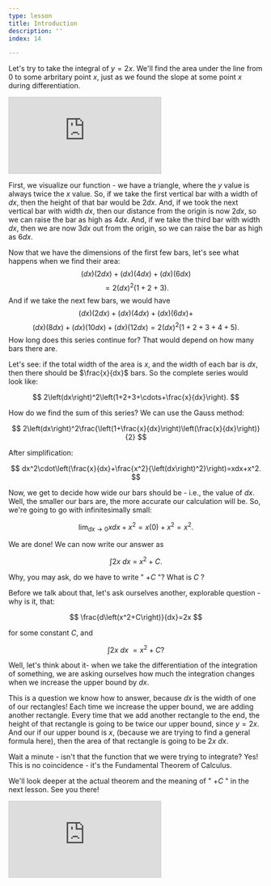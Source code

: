 ```yaml
---
type: lesson
title: Introduction
description: ''
index: 14

---
```

Let's try to take the integral of $y=2x.$ We'll find the area under the line from $0$ to some arbritary point $x,$ just as we found the slope at some point $x$ during differentiation.

<iframe src="https://www.desmos.com/calculator/zje3tcej79?embed" class="graph" style="border: 1px solid #ccc" frameborder=0></iframe>

First, we visualize our function - we have a triangle, where the $y$ value is always twice the $x$ value. So, if we take the first vertical bar with a width of $dx,$ then the height of that bar would be $2dx.$ And, if we took the next vertical bar with width $dx,$ then our distance from the origin is now $2dx,$ so we can raise the bar as high as $4dx.$ And, if we take the third bar with width $dx,$ then we are now $3dx$ out from the origin, so we can raise the bar as high as $6dx.$

Now that we have the dimensions of the first few bars, let's see what happens when we find their area:  
$$ 
\left(dx\right)\left(2dx\right)+\left(dx\right)\left(4dx\right)+\left(dx\right)\left(6dx\right)
$$
$$
=2\left(dx\right)^2\left(1+2+3\right). 
$$ 
And if we take the next few bars, we would have  
$$
\left(dx\right)\left(2dx\right)+\left(dx\right)\left(4dx\right)+\left(dx\right)\left(6dx\right)+
$$
$$
\left(dx\right)\left(8dx\right)+\left(dx\right)\left(10dx\right)+\left(dx\right)\left(12dx\right)=2\left(dx\right)^2\left(1+2+3+4+5\right).
$$
How long does this series continue for? That would depend on how many bars there are.

Let's see: if the total width of the area is $x,$ and the width of each bar is $dx,$ then there should be $\frac{x}{dx}$ bars. So the complete series would look like: 

$$
2\left(dx\right)^2\left(1+2+3+\cdots+\frac{x}{dx}\right).
$$

How do we find the sum of this series? We can use the Gauss method:

$$
2\left(dx\right)^2\frac{\left(1+\frac{x}{dx}\right)\left(\frac{x}{dx}\right)}{2}
$$ 

After simplification:  

$$
dx^2\cdot\left(\frac{x}{dx}+\frac{x^2}{\left(dx\right)^2}\right)=xdx+x^2.
$$ 

Now, we get to decide how wide our bars should be - i.e., the value of $dx.$ Well, the smaller our bars are, the more accurate our calculation will be. So, we're going to go with infinitesimally small: 

$$
\lim_{dx\to0}xdx+x^2=x\left(0\right)+x^2=x^2.
$$ 

We are done! We can now write our answer as 

$$
\int2x\ dx\ =\ x^2+C.
$$

Why, you may ask, do we have to write " $+C$ "? What is $C$ ?

Before we talk about that, let's ask ourselves another, explorable question - why is it, that: 

$$
\frac{d\left(x^2+C\right)}{dx}=2x
$$

for some constant $C,$ and

$$
\int2x\ dx\ =x^2+C?
$$

Well, let's think about it- when we take the differentiation of the integration of something, we are asking ourselves how much the integration changes when we increase the upper bound by $dx.$ 

This is a question we know how to answer, because $dx$ is the width of one of our rectangles! Each time we increase the upper bound, we are adding another rectangle. Every time that we add another rectangle to the end, the height of that rectangle is going to be twice our upper bound, since $y=2x.$ And our if our upper bound is $x,$ (because we are trying to find a general formula here), then the area of that rectangle is going to be $2x\ dx.$

Wait a minute - isn't that the function that we were trying to integrate? Yes! This is no coincidence - it's the Fundamental Theorem of Calculus.

We'll look deeper at the actual theorem and the meaning of " $+C$ " in the next lesson. See you there!

<iframe src="https://www.desmos.com/calculator/amkurcx8el?embed" class="graph" style="border: 1px solid #ccc" frameborder=0></iframe>

<!--stackedit_data:
eyJoaXN0b3J5IjpbLTY3MjY4MDc1MywxNDgyMTE0MjU4XX0=
-->